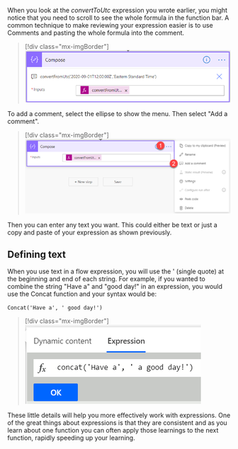 When you look at the *convertToUtc* expression you wrote earlier, you might notice that you need to scroll to see the whole formula in the function bar. A common technique to make reviewing your expression easier is to use Comments and pasting the whole formula into the comment.

> [!div class="mx-imgBorder"]
> [![Screenshot of pasting the formula into the comment.](../media/paste-formula-ss.png)](../media/paste-formula-ss.png#lightbox)

To add a comment, select the ellipse to show the menu. Then select "Add a comment".

> [!div class="mx-imgBorder"]
> [![Screenshot of selecting the ellipsis to reveal the the "Add a comment" option.](../media/ellipsis-comment-ssm.png)](../media/ellipsis-comment-ssm.png#lightbox)

Then you can enter any text you want. This could either be text or just a copy and paste of your expression as shown previously.

## Defining text

When you use text in a flow expression, you will use the ' (single quote) at the beginning and end of each string. For example, if you wanted to combine the string "Have a" and "good day!" in an expression, you would use the Concat function and your syntax would be:

```powerappsfl
Concat('Have a', ' good day!')
```

> [!div class="mx-imgBorder"]
> [![Screenshot of the concat function syntax.](../media/concat-function-ss.png)](../media/concat-function-ss.png#lightbox)

These little details will help you more effectively work with expressions. One of the great things about expressions is that they are consistent and as you learn about one function you can often apply those learnings to the next function, rapidly speeding up your learning.
